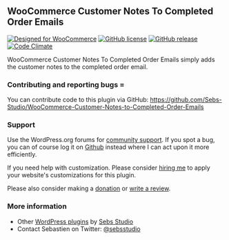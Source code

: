 ## WooCommerce Customer Notes To Completed Order Emails

[![Designed for WooCommerce](http://img.shields.io/badge/Designed%20for-WooCommerce-a46497.svg?style=flat)](http://woothemes.com/woocommerce/) [![GitHub license](https://img.shields.io/badge/license-GPLv3-blue.svg?style=flat)](https://raw.githubusercontent.com/Sebs-Studio/WooCommerce-Customer-Notes-to-Completed-Order-Emails/master/license.txt) [![GitHub release](https://img.shields.io/github/release/qubyte/rubidium.svg?style=flat)](https://github.com/Sebs-Studio/WooCommerce-Customer-Notes-to-Completed-Order-Emails) [![Code Climate](https://codeclimate.com/github/Sebs-Studio/WooCommerce-Customer-Notes-to-Completed-Order-Emails/badges/gpa.svg?style=flat)](https://codeclimate.com/github/Sebs-Studio/WooCommerce-Customer-Notes-to-Completed-Order-Emails)

WooCommerce Customer Notes To Completed Order Emails simply adds the customer notes to the completed order email.

### Contributing and reporting bugs =
You can contribute code to this plugin via GitHub: https://github.com/Sebs-Studio/WooCommerce-Customer-Notes-to-Completed-Order-Emails

### Support
Use the WordPress.org forums for [community support](https://wordpress.org/support/plugin/woocommerce-customer-notes-to-completed-order-emails). If you spot a bug, you can of course log it on [Github](https://github.com/Sebs-Studio/WooCommerce-Customer-Notes-to-Completed-Order-Emails/issues) instead where I can act upon it more efficiently.

If you need help with customization. Please consider [hiring me](http://www.sebastiendumont.com/hire-me/) to apply your website's customizations for this plugin.

Please also consider making a [donation](http://www.sebastiendumont.com/donation/) or [write a review](https://wordpress.org/support/view/plugin-reviews/woocommerce-customer-notes-to-completed-order-emails?rate=5#postform).

### More information
* Other [WordPress plugins](http://profiles.wordpress.org/sebsstudio/) by [Sebs Studio](http://www.sebs-studio.com/)
* Contact Sebastien on Twitter: [@sebsstudio](http://twitter.com/sebsstudio)
